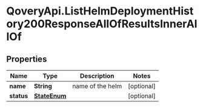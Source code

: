 # QoveryApi.ListHelmDeploymentHistory200ResponseAllOfResultsInnerAllOf

## Properties

Name | Type | Description | Notes
------------ | ------------- | ------------- | -------------
**name** | **String** | name of the helm | [optional] 
**status** | [**StateEnum**](StateEnum.md) |  | [optional] 


